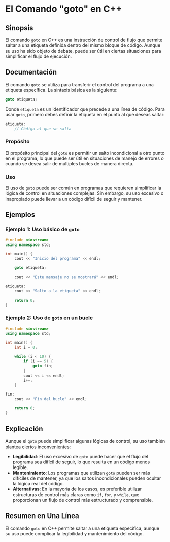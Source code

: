 <!--
Meta Description: # El Comando "goto" en C++ ## Sinopsis El comando `goto` en C++ es una instrucción de control de flujo que permite saltar a una etiqueta definida dent...
Meta Keywords: goto, que, etiqueta, uso, del
-->

# El Comando "goto" en C++

## Sinopsis
El comando `goto` en C++ es una instrucción de control de flujo que permite saltar a una etiqueta definida dentro del mismo bloque de código. Aunque su uso ha sido objeto de debate, puede ser útil en ciertas situaciones para simplificar el flujo de ejecución.

## Documentación
El comando `goto` se utiliza para transferir el control del programa a una etiqueta específica. La sintaxis básica es la siguiente:

```cpp
goto etiqueta;
```

Donde `etiqueta` es un identificador que precede a una línea de código. Para usar `goto`, primero debes definir la etiqueta en el punto al que deseas saltar:

```cpp
etiqueta:
    // Código al que se salta
```

### Propósito
El propósito principal del `goto` es permitir un salto incondicional a otro punto en el programa, lo que puede ser útil en situaciones de manejo de errores o cuando se desea salir de múltiples bucles de manera directa.

### Uso
El uso de `goto` puede ser común en programas que requieren simplificar la lógica de control en situaciones complejas. Sin embargo, su uso excesivo o inapropiado puede llevar a un código difícil de seguir y mantener.

## Ejemplos
### Ejemplo 1: Uso básico de `goto`
```cpp
#include <iostream>
using namespace std;

int main() {
    cout << "Inicio del programa" << endl;

    goto etiqueta;

    cout << "Este mensaje no se mostrará" << endl;

etiqueta:
    cout << "Salto a la etiqueta" << endl;

    return 0;
}
```

### Ejemplo 2: Uso de `goto` en un bucle
```cpp
#include <iostream>
using namespace std;

int main() {
    int i = 0;

    while (i < 10) {
        if (i == 5) {
            goto fin;
        }
        cout << i << endl;
        i++;
    }

fin:
    cout << "Fin del bucle" << endl;

    return 0;
}
```

## Explicación
Aunque el `goto` puede simplificar algunas lógicas de control, su uso también plantea ciertos inconvenientes:

- **Legibilidad**: El uso excesivo de `goto` puede hacer que el flujo del programa sea difícil de seguir, lo que resulta en un código menos legible.
- **Mantenimiento**: Los programas que utilizan `goto` pueden ser más difíciles de mantener, ya que los saltos incondicionales pueden ocultar la lógica real del código.
- **Alternativas**: En la mayoría de los casos, es preferible utilizar estructuras de control más claras como `if`, `for`, y `while`, que proporcionan un flujo de control más estructurado y comprensible.

## Resumen en Una Línea
El comando `goto` en C++ permite saltar a una etiqueta específica, aunque su uso puede complicar la legibilidad y mantenimiento del código.